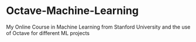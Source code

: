 # Octave-Machine-Learning
My Online Course in Machine Learning from Stanford University and the use of Octave for different ML projects
